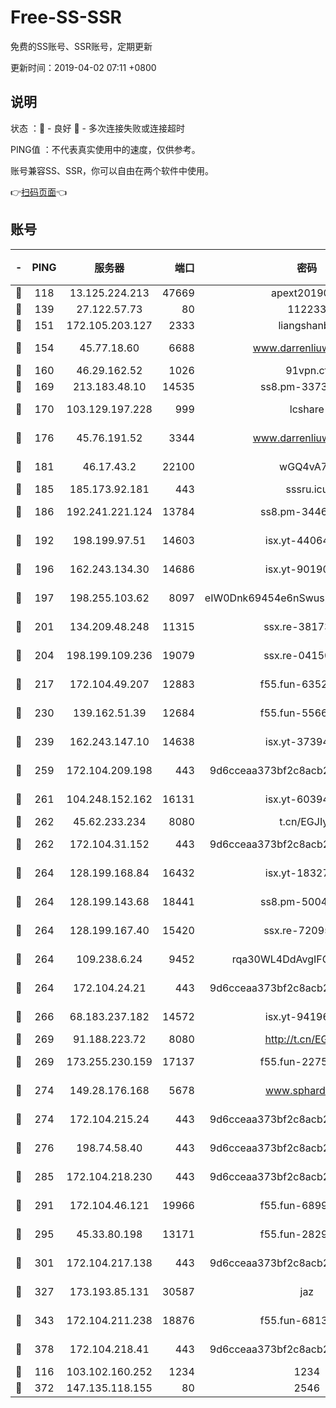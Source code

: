 # Free-SS-SSR

免费的SS账号、SSR账号，定期更新

更新时间：2019-04-02 07:11 +0800

## 说明

状态     ：🙂 - 良好 🙁 - 多次连接失败或连接超时

PING值   ：不代表真实使用中的速度，仅供参考。

账号兼容SS、SSR，你可以自由在两个软件中使用。

👉[扫码页面](https://liesauer.github.io/Free-SS-SSR/)👈

## 账号

|-|PING|服务器|端口|密码|加密方式|区域|
|:----:|:----:|:-----:|-----:|:----:|:----:|:----:|
|🙂|118|13.125.224.213|47669|apext2019001|chacha20|KR|
|🙂|139|27.122.57.73|80|112233|chacha20|CN|
|🙂|151|172.105.203.127|2333|liangshanbo|chacha20|JP|
|🙂|154|45.77.18.60|6688|www.darrenliuwei.com|aes-256-cfb|JP|
|🙂|160|46.29.162.52|1026|91vpn.cf|rc4-md5|RU|
|🙂|169|213.183.48.10|14535|ss8.pm-33736221|rc4-md5|RU|
|🙂|170|103.129.197.228|999|lcshare|aes-256-cfb|CN|
|🙂|176|45.76.191.52|3344|www.darrenliuwei.com|aes-256-cfb|AU|
|🙂|181|46.17.43.2|22100|wGQ4vA7D|aes-256-gcm|RU|
|🙂|185|185.173.92.181|443|sssru.icu|rc4-md5|RU|
|🙂|186|192.241.221.124|13784|ss8.pm-34461522|aes-256-cfb|US|
|🙂|192|198.199.97.51|14603|isx.yt-44064347|aes-256-cfb|US|
|🙂|196|162.243.134.30|14686|isx.yt-90190160|aes-256-cfb|US|
|🙂|197|198.255.103.62|8097|eIW0Dnk69454e6nSwuspv9DmS201tQ0D|aes-256-cfb|US|
|🙂|201|134.209.48.248|11315|ssx.re-38173894|aes-256-cfb|US|
|🙂|204|198.199.109.236|19079|ssx.re-04150237|aes-256-cfb|US|
|🙂|217|172.104.49.207|12883|f55.fun-63527647|aes-256-cfb|SG|
|🙂|230|139.162.51.39|12684|f55.fun-55660117|aes-256-cfb|SG|
|🙂|239|162.243.147.10|14638|isx.yt-37394875|aes-256-cfb|US|
|🙂|259|172.104.209.198|443|9d6cceaa373bf2c8acb22e60b6a58be6|aes-256-cfb|US|
|🙂|261|104.248.152.162|16131|isx.yt-60394237|aes-256-cfb|SG|
|🙂|262|45.62.233.234|8080|t.cn/EGJIyrl|rc4-md5|CA|
|🙂|262|172.104.31.152|443|9d6cceaa373bf2c8acb22e60b6a58be6|aes-256-cfb|US|
|🙂|264|128.199.168.84|16432|isx.yt-18327519|aes-256-cfb|SG|
|🙂|264|128.199.143.68|18441|ss8.pm-50042831|aes-256-cfb|SG|
|🙂|264|128.199.167.40|15420|ssx.re-72095229|aes-256-cfb|SG|
|🙂|264|109.238.6.24|9452|rqa30WL4DdAvgIFG6Fs3znzTa|aes-256-cfb|FR|
|🙂|264|172.104.24.21|443|9d6cceaa373bf2c8acb22e60b6a58be6|aes-256-cfb|US|
|🙂|266|68.183.237.182|14572|isx.yt-94196593|aes-256-cfb|SG|
|🙂|269|91.188.223.72|8080|http://t.cn/EGJIyrl|rc4-md5|RU|
|🙂|269|173.255.230.159|17137|f55.fun-22752790|aes-256-cfb|US|
|🙂|274|149.28.176.168|5678|www.sphard.com|aes-256-cfb|SG|
|🙂|274|172.104.215.24|443|9d6cceaa373bf2c8acb22e60b6a58be6|aes-256-cfb|US|
|🙂|276|198.74.58.40|443|9d6cceaa373bf2c8acb22e60b6a58be6|aes-256-cfb|US|
|🙂|285|172.104.218.230|443|9d6cceaa373bf2c8acb22e60b6a58be6|aes-256-cfb|US|
|🙂|291|172.104.46.121|19966|f55.fun-68996821|aes-256-cfb|SG|
|🙂|295|45.33.80.198|13171|f55.fun-28295578|aes-256-cfb|US|
|🙂|301|172.104.217.138|443|9d6cceaa373bf2c8acb22e60b6a58be6|aes-256-cfb|US|
|🙂|327|173.193.85.131|30587|jaz|aes-256-cfb|US|
|🙂|343|172.104.211.238|18876|f55.fun-68130782|aes-256-cfb|US|
|🙂|378|172.104.218.41|443|9d6cceaa373bf2c8acb22e60b6a58be6|aes-256-cfb|US|
|🙂|116|103.102.160.252|1234|1234|rc4-md5|JP|
|🙁|372|147.135.118.155|80|2546|chacha20|US|
